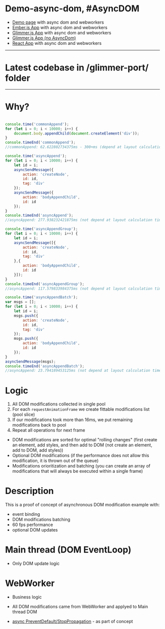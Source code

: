 # Demo-async-dom, #AsyncDOM
* [Demo page](https://lifeart.github.io/demo-async-dom/) with async dom and webworkers
* [Ember.js App](https://lifeart.github.io/demo-async-dom/ember/index.html) with async dom and webworkers
* [Glimmer.js App](https://lifeart.github.io/demo-async-dom/glimmer-port/index.html) with async dom and webworkers
* [Glimmer.js App (no AsyncDom)](https://lifeart.github.io/sierpinski-glimmer/)
* [React App](https://lifeart.github.io/demo-async-dom/react-port/index.html) with async dom and webworkers
------------------------------------------
# Latest codebase in /glimmer-port/ folder
------------------------------------------

# Why?

```javascript

console.time('commonAppend');
for (let i = 0; i < 10000; i++) {
	document.body.appendChild(document.createElement('div'));
}
console.timeEnd('commonAppend');
//commonAppend: 62.622802734375ms - 300+ms (depend at layout calculation time, t != const)

console.time('asyncAppend');
for (let i = 0; i < 10000; i++) {
	let id = i;
	asyncSendMessage({
		action: 'createNode',
		id: id,
		tag: 'div'
	});
	asyncSendMessage({
		action: 'bodyAppendChild',
		id: id
	});
}
console.timeEnd('asyncAppend');
//asyncAppend: 277.938232421875ms (not depend at layout calculation time, t = const)

console.time('asyncAppendGroup');
for (let i = 0; i < 10000; i++) {
	let id = i;
	asyncSendMessage([{
		action: 'createNode',
		id: id,
		tag: 'div'
	},{
		action: 'bodyAppendChild',
		id: id
	}]);
}
console.timeEnd('asyncAppendGroup');
//asyncAppend: 117.579833984375ms (not depend at layout calculation time, t = const)

console.time('asyncAppendBatch');
var msgs = [];
for (let i = 0; i < 10000; i++) {
	let id = i;
	msgs.push({
		action: 'createNode',
		id: id,
		tag: 'div'
	});
	msgs.push({
		action: 'bodyAppendChild',
		id: id
	});
}
asyncSendMessage(msgs);
console.timeEnd('asyncAppendBatch');
//asyncAppend: 23.794189453125ms (not depend at layout calculation time, t = const)

```
# Logic

1. All DOM modifications collected in single pool
2. For each `requestAnimationFrame` we create fittable modifications list (pool slice)
3. If our modifications took more than 16ms, we put remaining modifications back to pool
4. Repeat all operations for next frame

* DOM modifications are sorted for optimal "rolling changes" (first create an element, add styles, and then add to DOM (not create an element, add to DOM, add styles))
* Optional DOM modifications (if the performance does not allow this modification, it is thrown out of the queue)
* Modifications orioritization and batching (you can create an array of modifications that will always be executed within a single frame)

# Description
This is a proof of concept of asynchronous DOM modification example with:
* event binding
* DOM modifications batching
* 60 fps performance
* optional DOM updates

# Main thread (DOM EventLoop)
* Only DOM update logic

# WebWorker 
* Business logic
* All DOM modifications came from WebWorker and applyed to Main thread DOM


* [async PreventDefault/StopPropagation](https://github.com/lifeart/async-event) - as part of concept
